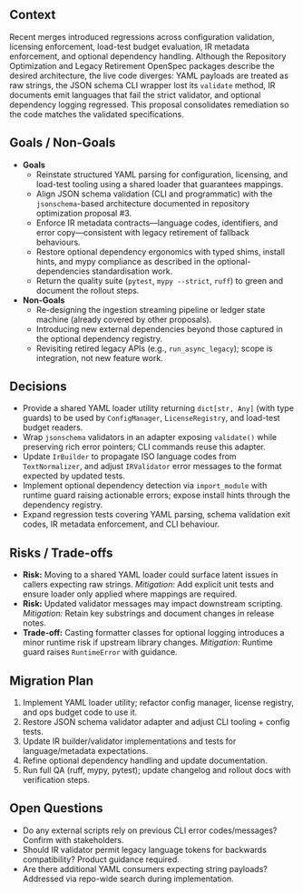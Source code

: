 ## Context
Recent merges introduced regressions across configuration validation, licensing enforcement, load-test budget evaluation, IR metadata enforcement, and optional dependency handling. Although the Repository Optimization and Legacy Retirement OpenSpec packages describe the desired architecture, the live code diverges: YAML payloads are treated as raw strings, the JSON schema CLI wrapper lost its `validate` method, IR documents emit languages that fail the strict validator, and optional dependency logging regressed. This proposal consolidates remediation so the code matches the validated specifications.

## Goals / Non-Goals
- **Goals**
  - Reinstate structured YAML parsing for configuration, licensing, and load-test tooling using a shared loader that guarantees mappings.
  - Align JSON schema validation (CLI and programmatic) with the `jsonschema`-based architecture documented in repository optimization proposal #3.
  - Enforce IR metadata contracts—language codes, identifiers, and error copy—consistent with legacy retirement of fallback behaviours.
  - Restore optional dependency ergonomics with typed shims, install hints, and mypy compliance as described in the optional-dependencies standardisation work.
  - Return the quality suite (`pytest`, `mypy --strict`, `ruff`) to green and document the rollout steps.
- **Non-Goals**
  - Re-designing the ingestion streaming pipeline or ledger state machine (already covered by other proposals).
  - Introducing new external dependencies beyond those captured in the optional dependency registry.
  - Revisiting retired legacy APIs (e.g., `run_async_legacy`); scope is integration, not new feature work.

## Decisions
- Provide a shared YAML loader utility returning `dict[str, Any]` (with type guards) to be used by `ConfigManager`, `LicenseRegistry`, and load-test budget readers.
- Wrap `jsonschema` validators in an adapter exposing `validate()` while preserving rich error pointers; CLI commands reuse this adapter.
- Update `IrBuilder` to propagate ISO language codes from `TextNormalizer`, and adjust `IRValidator` error messages to the format expected by updated tests.
- Implement optional dependency detection via `import_module` with runtime guard raising actionable errors; expose install hints through the dependency registry.
- Expand regression tests covering YAML parsing, schema validation exit codes, IR metadata enforcement, and CLI behaviour.

## Risks / Trade-offs
- **Risk:** Moving to a shared YAML loader could surface latent issues in callers expecting raw strings. *Mitigation:* Add explicit unit tests and ensure loader only applied where mappings are required.
- **Risk:** Updated validator messages may impact downstream scripting. *Mitigation:* Retain key substrings and document changes in release notes.
- **Trade-off:** Casting formatter classes for optional logging introduces a minor runtime risk if upstream library changes. *Mitigation:* Runtime guard raises `RuntimeError` with guidance.

## Migration Plan
1. Implement YAML loader utility; refactor config manager, license registry, and ops budget code to use it.
2. Restore JSON schema validator adapter and adjust CLI tooling + config tests.
3. Update IR builder/validator implementations and tests for language/metadata expectations.
4. Refine optional dependency handling and update documentation.
5. Run full QA (ruff, mypy, pytest); update changelog and rollout docs with verification steps.

## Open Questions
- Do any external scripts rely on previous CLI error codes/messages? Confirm with stakeholders.
- Should IR validator permit legacy language tokens for backwards compatibility? Product guidance required.
- Are there additional YAML consumers expecting string payloads? Addressed via repo-wide search during implementation.

